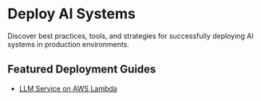 # Deploy AI Systems

Discover best practices, tools, and strategies for successfully deploying AI systems in production environments.

## Featured Deployment Guides

- [LLM Service on AWS Lambda](aws-lambda/)
